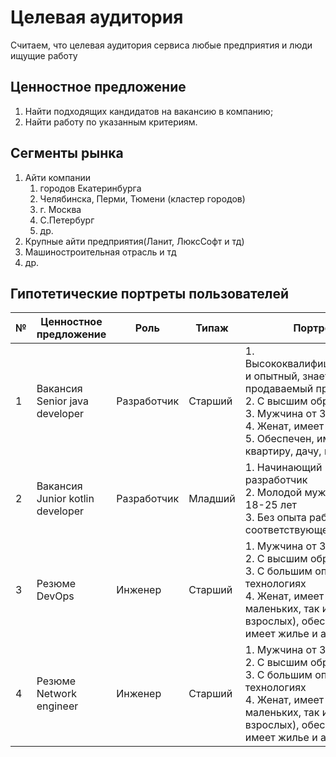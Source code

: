 # Целевая аудитория

Считаем, что целевая аудитория сервиса любые предприятия и люди ищущие работу 

## Ценностное предложение

1. Найти подходящих кандидатов на вакансию в компанию;
2. Найти работу по указанным критериям.

## Сегменты рынка

1. Айти компании 
    1. городов Екатеринбурга
    2. Челябинска, Перми, Тюмени (кластер городов)
    3. г. Москва
    4. С.Петербург
    5. др.
2. Крупные айти предприятия(Ланит, ЛюксСофт и тд)
3. Машиностроительная отрасль и тд
4. др.

## Гипотетические портреты пользователей

| № | Ценностное предложение           | Роль        | Типаж   | Портрет                                                                                                                                                                                                   |
|---|----------------------------------|-------------|---------|-----------------------------------------------------------------------------------------------------------------------------------------------------------------------------------------------------------|
| 1 | Вакансия Senior java developer   | Разработчик | Старший | 1. Высококвалифицированный и опытный, знает продаваемый продукт<br/>2. С высшим образованием<br/>3. Мужчина от 30 до 50 лет<br/>4. Женат, имеет детей<br/>5. Обеспечен, имеет квартиру, дачу, машину<br/> |
| 2 | Вакансия Junior kotlin developer | Разработчик | Младший | 1. Начинающий разработчик<br/>2. Молодой мужчина до 18-25 лет<br/>3. Без опыта работы в соответствующей отрасли<br/>                                                                                      |
| 3 | Резюме DevOps                    | Инженер     | Старший | 1. Мужчина от 30 до 50 лет<br/>2. С высшим образованием<br/>3. С большим опытом в технологиях<br/>4. Женат, имеет детей (как маленьких, так и взрослых), обеспечен, имеет жилье и автомобиль              |
| 4 | Резюме Network engineer          | Инженер     | Старший | 1. Мужчина от 30 до 50 лет<br/>2. С высшим образованием<br/>3. С большим опытом в технологиях<br/>4. Женат, имеет детей (как маленьких, так и взрослых), обеспечен, имеет жилье и автомобиль              |
